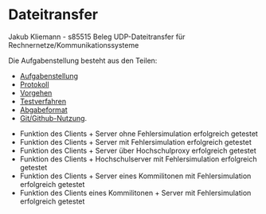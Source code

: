 # Dateitransfer
Jakub Kliemann - s85515
Beleg UDP-Dateitransfer für Rechnernetze/Kommunikationssysteme

Die Aufgabenstellung besteht aus den Teilen:
* [Aufgabenstellung](Beleg-Aufgabenstellung.md)
* [Protokoll](Beleg-Protokoll.md)
* [Vorgehen](Beleg-Vorgehen.md)
* [Testverfahren](Beleg-Testverfahren.md)
* [Abgabeformat](Beleg-Abgabeformat.md)
* [Git/Github-Nutzung](https://github.com/HTWDD-RN/RTSP-Streaming/blob/master/git.md).


- Funktion des Clients + Server ohne Fehlersimulation erfolgreich getestet
- Funktion des Clients + Server mit Fehlersimulation erfolgreich getestet
- Funktion des Clients + Server über Hochschulproxy erfolgreich getestet
- Funktion des Clients + Hochschulserver mit Fehlersimulation erfolgreich getestet
- Funktion des Clients + Server eines Kommilitonen mit Fehlersimulation erfolgreich getestet
- Funktion des Clients eines Kommilitonen + Server mit Fehlersimulation erfolgreich getestet
